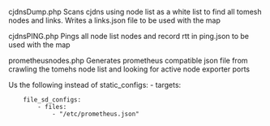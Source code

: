 cjdnsDump.php
Scans cjdns using node list as a white list to find all tomesh nodes and links. Writes a links.json file to be used with the map

cjdnsPING.php
Pings all node list nodes and record rtt in ping.json to be used with the map

prometheusnodes.php
Generates prometheus compatible json file from crawling the tomehs node list and looking for active node exporter ports

Us the following instead of static_configs: - targets:

```
    file_sd_configs:
        - files:
            - "/etc/prometheus.json"
```

